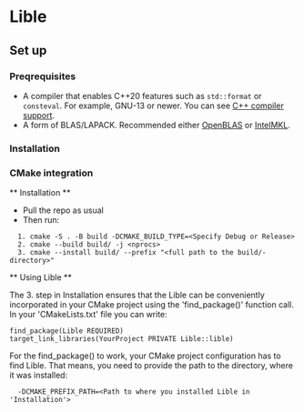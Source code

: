 # Lible

## Set up 

### Preqrequisites
- A compiler that enables C++20 features such as `std::format` or `consteval`. For example, GNU-13 or newer.
You can see [C++ compiler support](https://en.cppreference.com/w/cpp/compiler_support.html).
- A form of BLAS/LAPACK. Recommended either [OpenBLAS](https://github.com/OpenMathLib/OpenBLAS) or
[IntelMKL](https://www.intel.com/content/www/us/en/developer/tools/oneapi/onemkl.html).

### Installation


### CMake integration
    
** Installation **
  - Pull the repo as usual
  - Then run:
  ```
    1. cmake -S . -B build -DCMAKE_BUILD_TYPE=<Specify Debug or Release>
    2. cmake --build build/ -j <nprocs>
    3. cmake --install build/ --prefix "<full path to the build/-directory>"
  ```
** Using Lible **

The 3. step in Installation ensures that the Lible can be conveniently incorporated in your CMake project using the 'find_package()' function call. In your 'CMakeLists.txt' file you can write:
  ```
  find_package(Lible REQUIRED)
  target_link_libraries(YourProject PRIVATE Lible::lible)
  ```
For the find_package() to work, your CMake project configuration has to find Lible. That means, you need to provide the path to the directory, where it was installed:
```
  -DCMAKE_PREFIX_PATH=<Path to where you installed Lible in 'Installation'>
```

